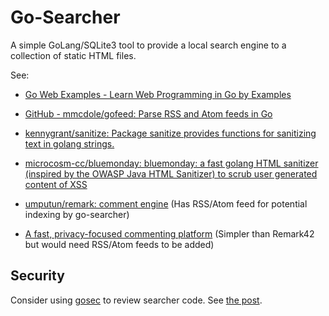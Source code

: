 # Go-Searcher

A simple GoLang/SQLite3 tool to provide a local search engine to a
collection of static HTML files.

See:

- [Go Web Examples - Learn Web Programming in Go by
  Examples](https://gowebexamples.com/)

- [GitHub - mmcdole/gofeed: Parse RSS and Atom feeds in
  Go](https://github.com/mmcdole/gofeed)

- [kennygrant/sanitize: Package sanitize provides functions for sanitizing
  text in golang strings.](https://github.com/kennygrant/sanitize)

- [microcosm-cc/bluemonday: bluemonday: a fast golang HTML sanitizer
  (inspired by the OWASP Java HTML Sanitizer) to scrub user generated content
  of XSS](https://github.com/microcosm-cc/bluemonday)

- [umputun/remark: comment engine](https://github.com/umputun/remark)
  (Has RSS/Atom feed for potential indexing by go-searcher)

- [A fast, privacy-focused commenting platform](https://www.commento.io/)
  (Simpler than Remark42 but would need RSS/Atom feeds to be added)

## Security

Consider using [gosec](https://github.com/securego/gosec) to review
searcher code. See [the post](https://opensource.com/article/20/9/gosec).
